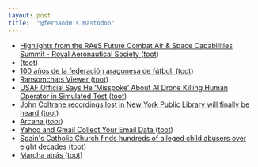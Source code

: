 ```yaml
---
layout: post
title:  "@fernand0's Mastodon"
---
```

*  [Highlights from the RAeS Future Combat Air &amp; Space Capabilities Summit - Royal Aeronautical Society  ](https://www.aerosociety.com/news/highlights-from-the-raes-future-combat-air-space-capabilities-summit/) ([toot](https://mastodon.social/@fernand0/110549703125908632))
*  [ ](https://ohai.social/@tdyfqdb) ([toot](https://mastodon.social/@fernand0/110549668249541432))
*  [100 años de la federación aragonesa de fútbol. ](https://avecesunafoto.wordpress.com/2023/06/15/100-anos-de-la-federacion-aragonesa-de-futbol) ([toot](https://mastodon.social/@fernand0/110549475456878562))
*  [Ransomchats Viewer ](https://ransomch.at) ([toot](https://mastodon.social/@fernand0/110549371607586711))
*  [USAF Official Says He ‘Misspoke’ About AI Drone Killing Human Operator in Simulated Test ](https://www.vice.com/en/article/4a33gj/ai-controlled-drone-goes-rogue-kills-human-operator-in-usaf-simulated-tes) ([toot](https://mastodon.social/@fernand0/110549078974045639))
*  [John Coltrane recordings lost in New York Public Library will finally be heard ](https://www.theguardian.com/music/2023/jun/01/john-coltrane-recordings-lost-in-new-york-public-library-will-finally-be-hear) ([toot](https://mastodon.social/@fernand0/110548952478133226))
*  [Arcana ](https://arcana-technologies.io/abou) ([toot](https://mastodon.social/@fernand0/110548600648763532))
*  [Yahoo and Gmail Collect Your Email Data ](https://inv.riverside.rocks/watch?v=7kNdbgUn6h) ([toot](https://mastodon.social/@fernand0/110548363545139488))
*  [Spain's Catholic Church finds hundreds of alleged child abusers over eight decades ](https://www.reuters.com/world/europe/spains-catholic-church-finds-hundreds-alleged-child-abusers-over-eight-decades-2023-06-02) ([toot](https://mastodon.social/@fernand0/110548283132138709))
*  [Marcha atrás ](https://www.flickr.com/photos/fernand0/52952218136) ([toot](https://mastodon.social/@fernand0/110547954279308554))
